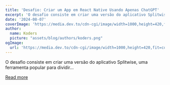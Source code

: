 ```yaml
---
title: 'Desafio: Criar um App em React Native Usando Apenas ChatGPT'
excerpt: 'O desafio consiste em criar uma versão do aplicativo Splitwise, uma ferramenta popular para dividir...'
date: '2024-08-07'
coverImage: 'https://media.dev.to/cdn-cgi/image/width=1000,height=420,fit=cover,gravity=auto,format=auto/https%3A%2F%2Fdev-to-uploads.s3.amazonaws.com%2Fuploads%2Farticles%2Fxqraxcr7uqe9asnnepre.png'
author:
  name: Koders
  picture: "assets/blog/authors/koders.png"
ogImage:
  url: 'https://media.dev.to/cdn-cgi/image/width=1000,height=420,fit=cover,gravity=auto,format=auto/https%3A%2F%2Fdev-to-uploads.s3.amazonaws.com%2Fuploads%2Farticles%2Fxqraxcr7uqe9asnnepre.png'
---
```


O desafio consiste em criar uma versão do aplicativo Splitwise, uma ferramenta popular para dividir...

[Read more](https://dev.to/pedrobarreto/desafio-criar-um-app-em-react-native-usando-apenas-chatgpt-27db)
